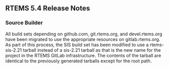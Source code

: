 ## RTEMS 5.4 Release Notes

### Source Builder

All build sets depending on github.com, git.rtems.org, and devel.rtems.org have
been migrated to use the appropriate resources on gitlab.rtems.org. As part of
this process, the SIS build set has been modified to use a rtems-sis-2.21
tarball instead of a sis-2.21 tarball as that is the new name for the project in
the RTEMS GitLab infrastructure. The contents of the tarball are identical to
the previously generated tarballs except for the root path.
